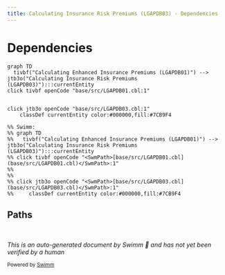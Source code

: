 ```yaml
---
title: Calculating Insurance Risk Premiums (LGAPDB03) - Dependencies
---
```

# Dependencies

```mermaid
graph TD
  tivbf("Calculating Enhanced Insurance Premiums (LGAPDB01)") --> jtb3o("Calculating Insurance Risk Premiums (LGAPDB03)"):::currentEntity
click tivbf openCode "base/src/LGAPDB01.cbl:1"
  
  
click jtb3o openCode "base/src/LGAPDB03.cbl:1"
    classDef currentEntity color:#000000,fill:#7CB9F4

%% Swimm:
%% graph TD
%%   tivbf("Calculating Enhanced Insurance Premiums (LGAPDB01)") --> jtb3o("Calculating Insurance Risk Premiums (LGAPDB03)"):::currentEntity
%% click tivbf openCode "<SwmPath>[base/src/LGAPDB01.cbl](base/src/LGAPDB01.cbl)</SwmPath>:1"
%%   
%%   
%% click jtb3o openCode "<SwmPath>[base/src/LGAPDB03.cbl](base/src/LGAPDB03.cbl)</SwmPath>:1"
%%     classDef currentEntity color:#000000,fill:#7CB9F4
```

## Paths

&nbsp;

*This is an auto-generated document by Swimm 🌊 and has not yet been verified by a human*

<SwmMeta version="3.0.0" repo-id="Z2l0aHViJTNBJTNBU3dpbW1pby1nZW5hcHAtbW90b3IlM0ElM0FHaXJpLVN3aW1t" repo-name="Swimmio-genapp-motor"><sup>Powered by [Swimm](https://app.swimm.io/)</sup></SwmMeta>
